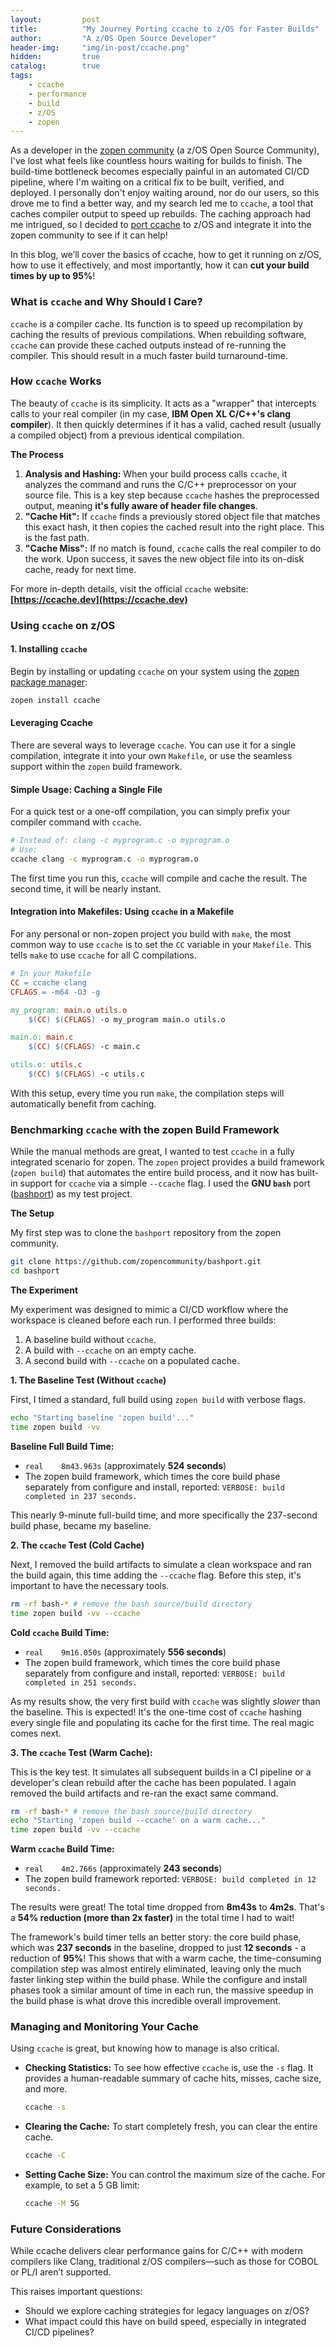 ```yaml
---
layout:         post
title:          "My Journey Porting ccache to z/OS for Faster Builds"
author:         "A z/OS Open Source Developer"
header-img:     "img/in-post/ccache.png"
hidden:         true
catalog:        true
tags:
    - ccache
    - performance
    - build
    - z/OS
    - zopen
---
```


As a developer in the [zopen community](https://zopen.community/) (a z/OS Open Source Community), I've lost what feels like countless hours waiting for builds to finish. The build-time bottleneck becomes especially painful in an automated CI/CD pipeline, where I'm waiting on a critical fix to be built, verified, and deployed. I personally don't enjoy waiting around, nor do our users, so this drove me to find a better way, and my search led me to `ccache`, a tool that caches compiler output to speed up rebuilds. The caching approach had me intrigued, so I decided to [port ccache](https://github.com/zopencommunity/ccacheport) to z/OS and integrate it into the zopen community to see if it can help!

In this blog, we’ll cover the basics of ccache, how to get it running on z/OS, how to use it effectively, and most importantly, how it can **cut your build times by up to 95%**!

### What is `ccache` and Why Should I Care?

`ccache` is a compiler cache. Its function is to speed up recompilation by caching the results of previous compilations. When rebuilding software, `ccache` can provide these cached outputs instead of re-running the compiler. This should result in a much faster build turnaround-time.

### How `ccache` Works 

The beauty of `ccache` is its simplicity. It acts as a "wrapper" that intercepts calls to your real compiler (in my case, **IBM Open XL C/C++'s clang compiler**). It then quickly determines if it has a valid, cached result (usually a compiled object) from a previous identical compilation.

**The Process**

1.  **Analysis and Hashing:** When your build process calls `ccache`, it analyzes the command and runs the C/C++ preprocessor on your source file. This is a key step because `ccache` hashes the preprocessed output, meaning **it's fully aware of header file changes**.
2.  **"Cache Hit":** If `ccache` finds a previously stored object file that matches this exact hash, it then copies the cached result into the right place. This is the fast path.
3.  **"Cache Miss":** If no match is found, `ccache` calls the real compiler to do the work. Upon success, it saves the new object file into its on-disk cache, ready for next time.

For more in-depth details, visit the official `ccache` website: **[https://ccache.dev](https://ccache.dev)**

### Using `ccache` on z/OS

#### 1. Installing `ccache`

Begin by installing or updating `ccache` on your system using the [zopen package manager](https://github.com/zopencommunity/meta):

```bash
zopen install ccache 
```

#### Leveraging Ccache

There are several ways to leverage `ccache`. You can use it for a single compilation, integrate it into your own `Makefile`, or use the seamless support within the `zopen` build framework.

#### Simple Usage: Caching a Single File

For a quick test or a one-off compilation, you can simply prefix your compiler command with `ccache`.

```bash
# Instead of: clang -c myprogram.c -o myprogram.o
# Use:
ccache clang -c myprogram.c -o myprogram.o
```
The first time you run this, `ccache` will compile and cache the result. The second time, it will be nearly instant.

#### Integration into Makefiles: Using `ccache` in a Makefile

For any personal or non-zopen project you build with `make`, the most common way to use `ccache` is to set the `CC` variable in your `Makefile`. This tells `make` to use `ccache` for all C compilations.

```makefile
# In your Makefile
CC = ccache clang
CFLAGS = -m64 -O3 -g

my_program: main.o utils.o
	$(CC) $(CFLAGS) -o my_program main.o utils.o

main.o: main.c
	$(CC) $(CFLAGS) -c main.c

utils.o: utils.c
	$(CC) $(CFLAGS) -c utils.c
```
With this setup, every time you run `make`, the compilation steps will automatically benefit from caching.

### Benchmarking `ccache` with the zopen Build Framework

While the manual methods are great, I wanted to test `ccache` in a fully integrated scenario for zopen. The `zopen` project provides a build framework (`zopen build`) that automates the entire build process, and it now has built-in support for `ccache` via a simple `--ccache` flag. I used the **GNU `bash`** port ([bashport](https://github.com/zopencommunity/bashport)) as my test project.

**The Setup**

My first step was to clone the `bashport` repository from the zopen community.
```bash
git clone https://github.com/zopencommunity/bashport.git
cd bashport
```

**The Experiment**

My experiment was designed to mimic a CI/CD workflow where the workspace is cleaned before each run. I performed three builds:
1.  A baseline build without `ccache`.
2.  A build with `--ccache` on an empty cache.
3.  A second build with `--ccache` on a populated cache.

**1. The Baseline Test (Without `ccache`)**

First, I timed a standard, full build using `zopen build` with verbose flags.
```bash
echo "Starting baseline 'zopen build'..."
time zopen build -vv
```
**Baseline Full Build Time:**
* `real    8m43.963s` (approximately **524 seconds**)
* The zopen build framework, which times the core build phase separately from configure and install, reported: `VERBOSE: build completed in 237 seconds.`

This nearly 9-minute full-build time, and more specifically the 237-second build phase, became my baseline.

**2. The `ccache` Test (Cold Cache)**

Next, I removed the build artifacts to simulate a clean workspace and ran the build again, this time adding the `--ccache` flag. Before this step, it's important to have the necessary tools. 

```bash
rm -rf bash-* # remove the bash source/build directory
time zopen build -vv --ccache
```

**Cold `ccache` Build Time:**
* `real    9m16.050s` (approximately **556 seconds**)
* The zopen build framework, which times the core build phase separately from configure and install, reported: `VERBOSE: build completed in 251 seconds.`

As my results show, the very first build with `ccache` was slightly *slower* than the baseline. This is expected! It's the one-time cost of `ccache` hashing every single file and populating its cache for the first time. The real magic comes next.

**3. The `ccache` Test (Warm Cache):**

This is the key test. It simulates all subsequent builds in a CI pipeline or a developer's clean rebuild after the cache has been populated. I again removed the build artifacts and re-ran the exact same command.
```bash
rm -rf bash-* # remove the bash source/build directory
echo "Starting 'zopen build --ccache' on a warm cache..."
time zopen build -vv --ccache
```
**Warm `ccache` Build Time:**
* `real    4m2.766s` (approximately **243 seconds**)
* The zopen build framework reported: `VERBOSE: build completed in 12 seconds.`

The results were great! The total time dropped from **8m43s** to **4m2s**. That's a **54% reduction (more than 2x faster)** in the total time I had to wait!

The framework's build timer tells an better story: the core build phase, which was **237 seconds** in the baseline, dropped to just **12 seconds** - a reduction of **95%**! This shows that with a warm cache, the time-consuming compilation step was almost entirely eliminated, leaving only the much faster linking step within the build phase. While the configure and install phases took a similar amount of time in each run, the massive speedup in the build phase is what drove this incredible overall improvement.

### Managing and Monitoring Your Cache

Using `ccache` is great, but knowing how to manage is also critical.

* **Checking Statistics:** To see how effective `ccache` is, use the `-s` flag. It provides a human-readable summary of cache hits, misses, cache size, and more.
    ```bash
    ccache -s
    ```
* **Clearing the Cache:** To start completely fresh, you can clear the entire cache.
    ```bash
    ccache -C
    ```
* **Setting Cache Size:** You can control the maximum size of the cache. For example, to set a 5 GB limit:
    ```bash
    ccache -M 5G
    ```

### Future Considerations

While ccache delivers clear performance gains for C/C++ with modern compilers like Clang, traditional z/OS compilers—such as those for COBOL or PL/I aren’t supported. 

This raises important questions:

* Should we explore caching strategies for legacy languages on z/OS?
* What impact could this have on build speed, especially in integrated CI/CD pipelines? 


